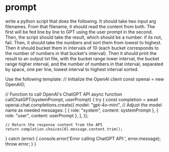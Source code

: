 # prompt

write a python script that does the following. It should take two input arg filenames. From that filename, it should read the content from both. The first will be fed line by line to GPT using the user prompt in the second. Then, the script should take the result, which should be  a number. if its not, fail. Then, it should take the numbers and sort them from lowest to highest. Then it should bucket them in intervals of 10 (each bucket corresponds to the number of numbers in that bucket's interval). Then it should print the result to an output txt file, with the bucket range lower interval, the bucket range higher interval, and the number of numbers in that interval, separated by space, one per line, lowest interval to highest interval sorted.

Use the following template:
// Initialize the OpenAI client
const openai = new OpenAI();

// Function to call OpenAI's ChatGPT API
async function callChatGPT(systemPrompt, userPrompt) {
  try {
    const completion = await openai.chat.completions.create({
      model: "gpt-4o-mini",  // Adjust the model name as needed
      messages: [
        { role: "system", content: systemPrompt },
        { role: "user", content: userPrompt },
      ],
    });

    // Return the response content from the API
    return completion.choices[0].message.content.trim();
  } catch (error) {
    console.error('Error calling ChatGPT API:', error.message);
    throw error;
  }
}